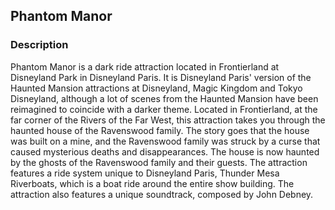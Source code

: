 ## Phantom Manor

### Description
Phantom Manor is a dark ride attraction located in Frontierland at Disneyland Park in Disneyland Paris. It is Disneyland Paris' version of the Haunted Mansion attractions at Disneyland, Magic Kingdom and Tokyo Disneyland, although a lot of scenes from the Haunted Mansion have been reimagined to coincide with a darker theme. Located in Frontierland, at the far corner of the Rivers of the Far West, this attraction takes you through the haunted house of the Ravenswood family. The story goes that the house was built on a mine, and the Ravenswood family was struck by a curse that caused mysterious deaths and disappearances. The house is now haunted by the ghosts of the Ravenswood family and their guests. The attraction features a ride system unique to Disneyland Paris, Thunder Mesa Riverboats, which is a boat ride around the entire show building. The attraction also features a unique soundtrack, composed by John Debney.
